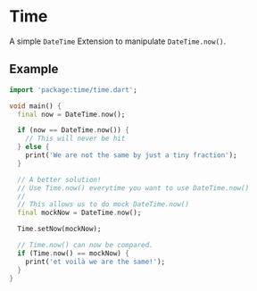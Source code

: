 # Time

A simple `DateTime` Extension to manipulate `DateTime.now()`.

## Example

``` dart
import 'package:time/time.dart';

void main() {
  final now = DateTime.now();

  if (now == DateTime.now()) {
    // This will never be hit
  } else {
    print('We are not the same by just a tiny fraction');
  }

  // A better solution!
  // Use Time.now() everytime you want to use DateTime.now()
  //
  // This allows us to do mock DateTime.now()
  final mockNow = DateTime.now();

  Time.setNow(mockNow);

  // Time.now() can now be compared.
  if (Time.now() == mockNow) {
    print('et voilà we are the same!');
  }
}

```